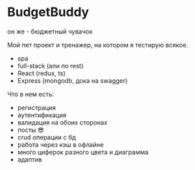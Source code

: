 # BudgetBuddy

он же - бюджетный чувачок

Мой пет проект и тренажер, на котором я тестирую всякое.

+ spa
+ full-stack (апи по rest)
+ React (redux, ts)
+ Express (mongodb, дока на swagger)


Что в нем есть: 
- регистрация
- аутентификация
- валидация на обоих сторонах
- посты 😎
- crud операции с бд
- работа через кэш в офлайне
- много циферок разного цвета и диаграмма
- адаптив
  
